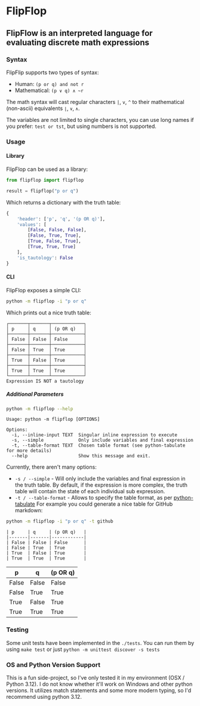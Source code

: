 # FlipFlop

## FlipFlow is an interpreted language for evaluating discrete math expressions

### Syntax

FlipFlip supports two types of syntax:

- Human: `(p or q) and not r`
- Mathematical: `(p ∨ q) ∧ ~r`

The math syntax will cast regular characters `|`, `v`, `^` to their mathematical (non-ascii) equivalents `∣`, `∨`, `∧`.

The variables are not limited to single characters, you can use long names if you prefer: `test or tst`, but using 
numbers is not supported.

### Usage
#### Library

FlipFlop can be used as a library:

```python
from flipflop import flipflop

result = flipflop("p or q")
```

Which returns a dictionary with the truth table:
```python
{
    'header': ['p', 'q', '(p OR q)'],
    'values': [
        [False, False, False], 
        [False, True, True], 
        [True, False, True], 
        [True, True, True]
    ], 
    'is_tautology': False
}
```

#### CLI

FlipFlop exposes a simple CLI:

```bash
python -m flipflop -i "p or q"
```

Which prints out a nice truth table:

```text
┌───────┬───────┬────────────┐
│ p     │ q     │ (p OR q)   │
├───────┼───────┼────────────┤
│ False │ False │ False      │
├───────┼───────┼────────────┤
│ False │ True  │ True       │
├───────┼───────┼────────────┤
│ True  │ False │ True       │
├───────┼───────┼────────────┤
│ True  │ True  │ True       │
└───────┴───────┴────────────┘
Expression IS NOT a tautology
```

##### Additional Parameters

```bash
python -m flipflop --help
```

```text
Usage: python -m flipflop [OPTIONS]

Options:
  -i, --inline-input TEXT  Singular inline expression to execute
  -s, --simple             Only include variables and final expression
  -t, --table-format TEXT  Chosen table format (see python-tabulate for more details)
  --help                   Show this message and exit.
```

Currently, there aren't many options:

- `-s / --simple` - Will only include the variables and final expression in the truth table. 
By default, if the expression is more complex, the truth table will contain the state of each 
individual sub expression.
- `-t / --table-format` - Allows to specify the table format, as per [python-tabulate](https://github.com/astanin/python-tabulate)
For example you could generate a nice table for GitHub markdown:

```bash
python -m flipflop -i "p or q" -t github
```

```text
| p     | q     | (p OR q)   |
|-------|-------|------------|
| False | False | False      |
| False | True  | True       |
| True  | False | True       |
| True  | True  | True       |
```

| p     | q     | (p OR q)   |
|-------|-------|------------|
| False | False | False      |
| False | True  | True       |
| True  | False | True       |
| True  | True  | True       |


### Testing

Some unit tests have been implemented in the `./tests`. 
You can run them by using `make test` or just `python -m unittest discover -s tests`


### OS and Python Version Support

This is a fun side-project, so I've only tested it in my environment (OSX / Python 3.12).
I do not know whether it'll work on Windows and other python versions. 
It utilizes match statements and some more modern typing, so I'd recommend using python 3.12.
